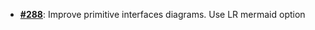   -  [**#288**](https://github.com/anoma/nspec/pull/288): Improve primitive interfaces diagrams. Use LR mermaid option
